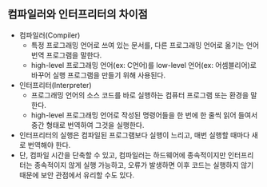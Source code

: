 
## 컴파일러와 인터프리터의 차이점

- 컴파일러(Compiler)
  - 특정 프로그래밍 언어로 쓰여 있는 문서를, 다른 프로그래밍 언어로 옮기는 언어 번역 프로그램을 말한다.
  - high-level 프로그래밍 언어(ex: C언어)를 low-level 언어(ex: 어셈블리어)로 바꾸어 실행 프로그램을 만들기 위해 사용된다.
- 인터프리터(Interpreter)
  - 프로그래밍 언어의 소스 코드를 바로 실행하는 컴퓨터 프로그램 또는 환경을 말한다.
  - high-level 프로그래밍 언어로 작성된 명령어들을 한 번에 한 줄씩 읽어 들여서 중간 형태로 번역하여 그것을 실행한다.
- 인터프리터의 실행은 컴파일된 프로그램보다 실행이 느리고, 매번 실행할 때마다 새로 번역해야 한다.
- 단, 컴파일 시간을 단축할 수 있고, 컴파일러는 하드웨어에 종속적이지만 인터프리터는 종속적이지 않게 실행 가능하고, 오류가 발생하면 이후 코드는 실행하지 않기 때문에 보안 관점에서 유리할 수도 있다.



















